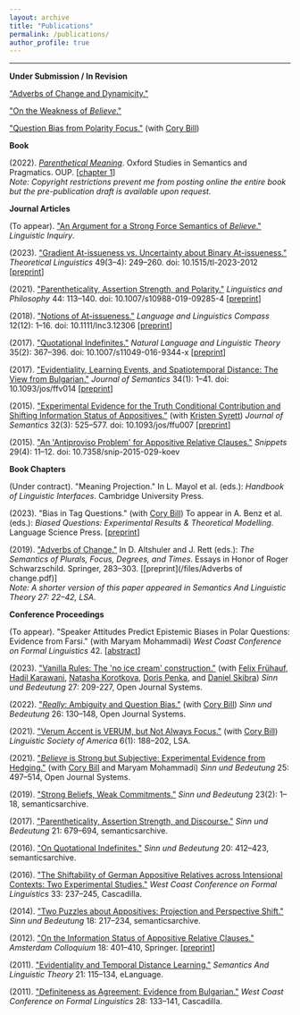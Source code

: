 ```yaml
---
layout: archive
title: "Publications"
permalink: /publications/
author_profile: true
---
```

------
**Under Submission / In Revision**

["Adverbs of Change and Dynamicity."](/files/adverbs_of_change_and_dynamicity.pdf)

["On the Weakness of *Believe*."](/files/ontheweaknessofbelieve.pdf)

["Question Bias from Polarity Focus."](/files/question_bias_from_polarity_focus.pdf) (with [Cory Bill](https://www.corybill.com/))

**Book**

(2022). [*Parenthetical Meaning*](https://global.oup.com/academic/product/parenthetical-meaning-9780198869535?lang=en&cc=sg). Oxford Studies in Semantics and Pragmatics. OUP. [[chapter 1](/files/parenthetical_meaning_-_chapter_1.pdf)]  
*Note: Copyright restrictions prevent me from posting online the entire book but the pre-publication draft is available upon request.*

**Journal Articles**

(To appear). ["An Argument for a Strong Force Semantics of *Believe*."](/files/li_squib.pdf) *Linguistic Inquiry*.

(2023). ["Gradient At-issueness vs. Uncertainty about Binary At-issueness."](https://www.degruyter.com/document/doi/10.1515/tl-2023-2012/html) *Theoretical Linguistics* 49(3–4): 249–260. doi: 10.1515/tl-2023-2012 [[preprint](/files/gradient_at-issueness_vs._uncertainty_about_binary_at-issueness__prepublication_.pdf)]

(2021). ["Parentheticality, Assertion Strength, and Polarity."](https://link.springer.com/article/10.1007/s10988-019-09285-4) *Linguistics and Philosophy* 44: 113–140. doi: 10.1007/s10988-019-09285-4 [[preprint](/files/parentheticality_assertion_strength_and_polarity.pdf)]

(2018). ["Notions of At-issueness."](https://compass.onlinelibrary.wiley.com/doi/abs/10.1111/lnc3.12306) *Language and Linguistics Compass* 12(12): 1–16. doi: 10.1111/lnc3.12306 [[preprint](/files/notions_of_at-issueness.pdf)]

(2017). ["Quotational Indefinites."](https://link.springer.com/article/10.1007/s11049-016-9344-x?wt_mc=Internal.Event.1.SEM.ArticleAuthorOnlineFirst) *Natural Language and Linguistic Theory* 35(2): 367–396. doi: 10.1007/s11049-016-9344-x [[preprint](/files/quotationalindefinites.pdf)]

(2017). ["Evidentiality, Learning Events, and Spatiotemporal Distance: The View from Bulgarian."](https://academic.oup.com/jos/article-abstract/34/1/1/2555463?rss=1) *Journal of Semantics* 34(1): 1–41. doi: 10.1093/jos/ffv014 [[preprint](/files/evidentiality_learning_events_and_spatiotemporal_distance.pdf)]

(2015). ["Experimental Evidence for the Truth Conditional Contribution and Shifting Information Status of Appositives."](https://academic.oup.com/jos/article-abstract/32/3/525/1640703?sid=413cb86a-9529-403d-b716-f4c153dfda7e) (with [Kristen Syrett](https://sites.rutgers.edu/kristen-syrett/)) *Journal of Semantics* 32(3): 525–577. doi: 10.1093/jos/ffu007 [[preprint](https://semanticsarchive.net/Archive/zg1ZDU4Z/)]

(2015). ["An 'Antiproviso Problem' for Appositive Relative Clauses."](https://www.ledonline.it/snippets/allegati/snippets29004.pdf) *Snippets* 29(4): 11–12. doi: 10.7358/snip-2015-029-koev

**Book Chapters**

(Under contract). "Meaning Projection." In L. Mayol et al. (eds.): *Handbook of Linguistic Interfaces*. Cambridge University Press.

(2023). "Bias in Tag Questions." (with [Cory Bill](https://www.corybill.com/)) To appear in A. Benz et al. (eds.): *Biased Questions: Experimental Results & Theoretical Modelling*. Language Science Press. [[preprint](/files/tag_questions__preprint_.pdf)]

(2019). ["Adverbs of Change."](https://link.springer.com/chapter/10.1007/978-3-030-04438-1_14) In D. Altshuler and J. Rett (eds.): *The Semantics of Plurals, Focus, Degrees, and Times*. Essays in Honor of Roger Schwarzschild. Springer, 283–303. [[preprint](/files/Adverbs of change.pdf)]   
*Note: A shorter version of this paper appeared in Semantics And Linguistic Theory 27: 22–42, LSA.* 

**Conference Proceedings**

(To appear). "Speaker Attitudes Predict Epistemic Biases in Polar Questions: Evidence from Farsi." (with Maryam Mohammadi) *West Coast Conference on Formal Linguistics* 42. [[abstract](/files/WCCFL_abstract.pdf)]

(2023). ["Vanilla Rules: The 'no ice cream' construction."](https://ojs.ub.uni-konstanz.de/sub/index.php/sub/article/view/1065) (with [Felix Frühauf](https://www.germanistik.uni-hannover.de/de/seminar/personenverzeichnis/fruehauf#), [Hadil Karawani](https://hadilkarawani.myfreesites.net/), [Natasha Korotkova](https://natasha-korotkova.github.io/), [Doris Penka](https://ling.sprachwiss.uni-konstanz.de/pages/home/penka/), and [Daniel Skibra](http://danielskibra.weebly.com/)) *Sinn und Bedeutung* 27: 209-227, Open Journal Systems.

(2022). ["*Really*: Ambiguity and Question Bias."](https://ojs.ub.uni-konstanz.de/sub/index.php/sub/article/view/992) (with [Cory Bill](https://www.corybill.com/)) *Sinn und Bedeutung* 26: 130–148, Open Journal Systems.

(2021). ["Verum Accent is VERUM, but Not Always Focus."](https://journals.linguisticsociety.org/proceedings/index.php/PLSA/article/view/4959/4535) (with [Cory Bill](https://www.corybill.com/)) *Linguistic Society of America* 6(1): 188–202, LSA.

(2021). ["*Believe* is Strong but Subjective: Experimental Evidence from Hedging."](https://ojs.ub.uni-konstanz.de/sub/index.php/sub/article/view/950/874) (with [Cory Bill](https://www.corybill.com/) and Maryam Mohammadi) *Sinn und Bedeutung* 25: 497–514, Open Journal Systems.

(2019). ["Strong Beliefs, Weak Commitments."](https://semanticsarchive.net/Archive/Tg3ZGI2M/Koev.pdf) *Sinn und Bedeutung* 23(2): 1–18, semanticsarchive.

(2017). ["Parentheticality, Assertion Strength, and Discourse."](https://semanticsarchive.net/Archive/DRjNjViN/Koev.pdf) *Sinn und Bedeutung* 21: 679–694, semanticsarchive.

(2016). ["On Quotational Indefinites."](https://semanticsarchive.net/sub2015/SeparateArticles/Koev-SuB20.pdf) *Sinn und Bedeutung* 20: 412–423, semanticsarchive.

(2016). ["The Shiftability of German Appositive Relatives across Intensional Contexts: Two Experimental Studies."](http://www.lingref.com/cpp/wccfl/33/paper3243.pdf) *West Coast Conference on Formal Linguistics* 33: 237–245, Cascadilla.

(2014). ["Two Puzzles about Appositives: Projection and Perspective Shift."](https://semanticsarchive.net/sub2013/SeparateArticles/Koev.pdf) *Sinn und Bedeutung* 18: 217–234, semanticsarchive.

(2012). ["On the Information Status of Appositive Relative Clauses."](https://link.springer.com/chapter/10.1007/978-3-642-31482-7_41) *Amsterdam Colloquium* 18: 401–410, Springer. [[preprint]()]

(2011). ["Evidentiality and Temporal Distance Learning."](https://journals.linguisticsociety.org/proceedings/index.php/SALT/article/viewFile/2594/2342) *Semantics And Linguistic Theory* 21: 115–134, eLanguage.

(2011). ["Definiteness as Agreement: Evidence from Bulgarian."](http://www.lingref.com/cpp/wccfl/28/abstract2445.html) *West Coast Conference on Formal Linguistics* 28: 133–141, Cascadilla.
